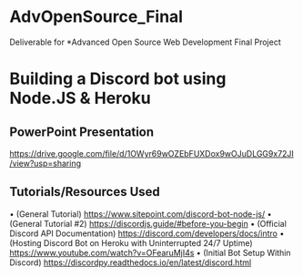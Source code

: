 # AdvOpenSource_Final
Deliverable for *Advanced Open Source Web Development Final Project



Building a Discord bot using Node.JS & Heroku
=============================================



PowerPoint Presentation 
------------------
https://drive.google.com/file/d/1OWyr69wOZEbFUXDox9wOJuDLGG9x72JI/view?usp=sharing




Tutorials/Resources Used
------------------------
• (General Tutorial) https://www.sitepoint.com/discord-bot-node-js/
• (General Tutorial #2) https://discordjs.guide/#before-you-begin
• (Official Discord API Documentation) https://discord.com/developers/docs/intro
• (Hosting Discord Bot on Heroku with Uninterrupted 24/7 Uptime) https://www.youtube.com/watch?v=OFearuMjI4s
• (Initial Bot Setup Within Discord) https://discordpy.readthedocs.io/en/latest/discord.html




